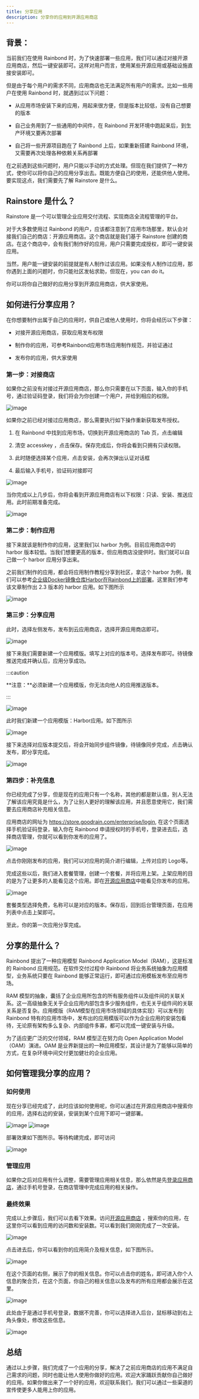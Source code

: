 ```yaml
---
title: 分享应用
description: 分享你的应用到开源应用商店
---
```


## 背景：

当前我们在使用 Rainbond 时，为了快速部署一些应用，我们可以通过对接开源应用商店，然后一键安装即可。这样对用户而言，使用某些开源应用或基础设施直接安装即可。

但是由于每个用户的需求不同，应用商店也无法满足所有用户的需求。比如一些用户在使用 Rainbond 时，就遇到过以下问题：

- 从应用市场安装下来的应用，用起来很方便，但是版本比较低，没有自己想要的版本

- 自己业务用到了一些通用的中间件，在 Rainbond 开发环境中跑起来后，到生产环境又要再次部署

- 自己将一些开源项目跑在了 Rainbond 上后，如果重新搭建 Rainbond 环境，又需要再次处理各种依赖关系再部署

在之前遇到这些问题时，用户只能以手动的方式处理。但现在我们提供了一种方式，使你可以将你自己的应用分享出去。既能方便自己的使用，还能供他人使用。要实现这点，我们需要先了解 Rainstore 是什么。

## Rainstore 是什么？
Rainstore 是一个可以管理企业应用交付流程、实现商店全流程管理的平台。

对于大多数使用过 Rainbond 的用户，应该都注意到了应用市场那里，默认会对接我们自己的商店：开源应用商店。这个商店就是我们基于 Rainstore 创建的商店。在这个商店中，会有我们制作好的应用，用户只需要完成授权，即可一键安装应用。

当然，用户能一键安装的前提就是有人制作过该应用。如果没有人制作过应用，那你遇到上面的问题时，你只能社区发帖求助，但现在，you can do it。

你可以将你自己做好的应用分享到开源应用商店，供大家使用。

## 如何进行分享应用？
在你想要制作出属于自己的应用时，供自己或他人使用时，你将会经历以下步骤：

- 对接开源应用商店，获取应用发布权限

- 制作你的应用，可参考Rainbond应用市场应用制作规范，并验证通过

- 发布你的应用，供大家使用

### 第一步：对接商店
如果你之前没有对接过开源应用商店，那么你只需要在以下页面，输入你的手机号，通过验证码登录，我们将会为你创建一个用户，并给到相应的权限。

![image](https://grstatic.oss-cn-shanghai.aliyuncs.com/docs/5.6/use-manual/app-store-manage/share-app/store-authorization.png)

如果你之前已经对接过应用商店，那么需要执行如下操作重新获取发布授权。

1. 在 Rainbond 中找到应用市场，切换到开源应用商店的 Tab 页，点击编辑

2. 清空 accesskey ，点击保存。保存完成后，你将会看到只拥有只读权限。

3. 此时随便选择某个应用，点击安装，会再次弹出认证对话框

4. 最后输入手机号，验证码对接即可

![image](https://grstatic.oss-cn-shanghai.aliyuncs.com/docs/5.6/use-manual/app-store-manage/share-app/edit-store-info.png)

当你完成以上几步后，你将会看到开源应用商店有以下权限：只读、安装、推送应用。此时前期准备完成。

![image](https://grstatic.oss-cn-shanghai.aliyuncs.com/docs/5.6/use-manual/app-store-manage/share-app/store-perms-show.png)

### 第二步：制作应用
接下来就该是制作你的应用，这里我们以 harbor 为例。目前应用商店中的 harbor 版本较低。当我们想要更高的版本，但应用商店没提供时。我们就可以自己做一个 harbor 应用分享出来。

之前我们制作的应用，都会将应用制作教程分享到社区，拿这个 harbor 为例，我们可以参考[企业级Docker镜像仓库Harbor在Rainbond上的部署](https://t.goodrain.com/d/8204-dockerharborrainbond)。这里我们参考该文章制作出 2.3 版本的 harbor 应用。如下图所示

![image](https://grstatic.oss-cn-shanghai.aliyuncs.com/docs/5.6/use-manual/app-store-manage/share-app/harbor-topological.png)

### 第三步：分享应用
此时，选择左侧发布，发布到云应用商店，选择开源应用商店即可。

![image](https://grstatic.oss-cn-shanghai.aliyuncs.com/docs/5.6/use-manual/app-store-manage/share-app/publish-page.png)

接下来我们需要新建一个应用模版。填写上对应的版本号。选择发布即可。待镜像推送完成并确认后，应用分享成功。

:::caution

**注意：**必须新建一个应用模版，你无法向他人的应用推送版本。

:::

![image](https://grstatic.oss-cn-shanghai.aliyuncs.com/docs/5.6/use-manual/app-store-manage/share-app/edit-app-model-1.png)

此时我们新建一个应用模版：Harbor应用。如下图所示

![image](https://grstatic.oss-cn-shanghai.aliyuncs.com/docs/5.6/use-manual/app-store-manage/share-app/edit-app-model-2.png)

接下来选择对应版本提交后，将会开始同步组件镜像，待镜像同步完成，点击确认发布，即分享完成。

![image](https://grstatic.oss-cn-shanghai.aliyuncs.com/docs/5.6/use-manual/app-store-manage/share-app/edit-app-model-3.png)

### 第四步：补充信息

你已经完成了分享，但是现在的应用只有一个名称，其他的都是默认值，别人无法了解该应用究竟是什么，为了让别人更好的理解该应用，并且愿意使用它，我们需要去应用商店补充相关信息。

应用商店的网址为 https://store.goodrain.com/enterprise/login, 在这个页面选择手机验证码登录，输入你在 Rainbond 申请授权时的手机号，登录进去后，选择商店管理，你就可以看到你发布的应用了。

![image](https://grstatic.oss-cn-shanghai.aliyuncs.com/docs/5.6/use-manual/app-store-manage/share-app/store-app-manage-1.png)

点击你刚刚发布的应用，我们可以对应用的简介进行编辑，上传对应的 Logo等。

完成这些以后，我们进入套餐管理，创建一个套餐，并将应用上架。上架应用的目的是为了让更多的人能看见这个应用。即在[开源应用商店](https://store.goodrain.com/markets/rainbond)中能看见你发布的应用。

![image](https://grstatic.oss-cn-shanghai.aliyuncs.com/docs/5.6/use-manual/app-store-manage/share-app/store-app-manage-2.png)

套餐类型选择免费，名称可以是对应的版本。保存后，回到后台管理页面，在应用列表中点击上架即可。

至此，你的第一次应用分享完成。

## 分享的是什么？
Rainbond 提出了一种应用模型 Rainbond Application Model（RAM），这是标准的 Rainbond 应用规范。在软件交付过程中 Rainbond 将业务系统抽象为应用模型，业务系统只要在 Rainbond 能够正常运行，即可通过应用模板发布至应用市场。

RAM 模型的抽象，囊括了企业应用所包含的所有服务组件以及组件间的关联关系。这一高级抽象无关乎企业应用内部包含多少服务组件，也无关乎组件间的关联关系是否复杂。应用模版（RAM模型在应用市场领域的具体实现）可以发布到 Rainbond 特有的应用市场中，发布出的应用模版可以作为企业应用的安装包看待，无论原有架构多么复杂、内部组件多寡，都可以完成一键安装与升级。

为了适应更广泛的交付领域，RAM 模型正在努力向 Open Application Model（OAM）演进。OAM 是业界新提出的一种应用模型，其设计是为了能够以简单的方式，在复杂环境中间交付更加健壮的企业应用。

## 如何管理我分享的应用？

### 如何使用

现在分享已经完成了，此时应该如何使用呢，你可以通过在开源应用商店中搜索你的应用，选择右边的安装，安装到某个应用下即可一键部署。

![image](https://grstatic.oss-cn-shanghai.aliyuncs.com/docs/5.6/use-manual/app-store-manage/share-app/search-app.png)
![image](https://grstatic.oss-cn-shanghai.aliyuncs.com/docs/5.6/use-manual/app-store-manage/share-app/install-app-1.png)

部署效果如下图所示。等待构建完成，即可访问

![image](https://grstatic.oss-cn-shanghai.aliyuncs.com/docs/5.6/use-manual/app-store-manage/share-app/install-app-2.png)

### 管理应用

如果你之后对应用有什么调整，需要管理应用相关信息，那么依然是先[登录应用商店](https://store.goodrain.com/enterprise/login)，通过手机号登录，在商店管理中完成应用的相关操作。

### 最终效果

完成以上步骤后，我们可以去看下效果。访问[开源应用商店](https://store.goodrain.com/markets/rainbond) ，搜索你的应用，在这里你可以看到应用的访问数和安装数。可以看到我们刚刚完成了一次安装。

![image](https://grstatic.oss-cn-shanghai.aliyuncs.com/docs/5.6/use-manual/app-store-manage/share-app/app-list-show.png)

点击进去后，你可以看到你的应用简介及相关信息，如下图所示。

![image](https://grstatic.oss-cn-shanghai.aliyuncs.com/docs/5.6/use-manual/app-store-manage/share-app/app-detail-show.png)

在这个页面的右侧，展示了你的相关信息。你可以点击你的姓名，即可进入你个人信息的聚合页，在这个页面，你自己的相关信息以及发布的所有应用都会展示在这里。

![image](https://grstatic.oss-cn-shanghai.aliyuncs.com/docs/5.6/use-manual/app-store-manage/share-app/publish-user-show.png)

此处由于是通过手机号登录，数据不完善，你可以选择进入后台，鼠标移动到右上角头像处，修改这些信息。

![image](https://grstatic.oss-cn-shanghai.aliyuncs.com/docs/5.6/use-manual/app-store-manage/share-app/edit-user-info.png)

## 总结

通过以上步骤，我们完成了一个应用的分享，解决了之前应用商店的应用不满足自己需求的问题，同时也能让他人使用你做好的应用。欢迎大家踊跃贡献你自己做好的应用。如果你做出来了一个好的应用，欢迎联系我们，我们可以通过一些渠道的宣传使更多人能用上你的应用。